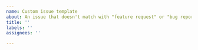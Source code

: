 ```yaml
---
name: Custom issue template
about: An issue that doesn't match with "feature request" or "bug report".
title: ''
labels: ''
assignees: ''

---
```


<!-------------------------
Thanks for contributing!

Before uploading a custom issue template, get sure that
it is not a bug or feature request. If they are, please use the
respective templates instead.
--------------------------->
